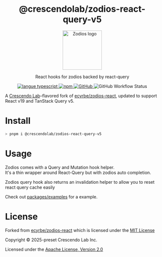  <h1 align="center">@crescendolab/zodios-react-query-v5</h1>
 <p align="center">
   <a href="https://github.com/ecyrbe/zodios-react">
     <img align="center" src="https://raw.githubusercontent.com/crescendolab/zodios-react-query-v5/main/docs/logo.svg" width="128px" alt="Zodios logo">
   </a>
 </p>
 
 <p align="center">
    React hooks for zodios backed by <a src="https://react-query.tanstack.com/" >react-query</a>
 </p>
 
 <p align="center">
   <a href="https://www.npmjs.com/package/@crescendolab/zodios-react-query-v5">
   <img src="https://img.shields.io/npm/v/@crescendolab/zodios-react-query-v5.svg" alt="langue typescript">
   </a>
   <a href="https://www.npmjs.com/package/@crescendolab/zodios-react-query-v5">
   <img alt="npm" src="https://img.shields.io/npm/dw/@crescendolab/zodios-react-query-v5">
   </a>
   <a href="https://github.com/crescendolab/zodios-react-query-v5/blob/main/LICENSE">
    <img alt="GitHub" src="https://img.shields.io/github/license/crescendolab/zodios-react-query-v5">   
   </a>
   <img alt="GitHub Workflow Status" src="https://img.shields.io/github/workflow/status/crescendolab/zodios-react-query-v5/CI">
 </p>

A [Crescendo Lab](https://cresclab.com/)–flavored fork of [ecyrbe/zodios-react](https://github.com/ecyrbe/zodios-react), updated to support React v19 and TanStack Query v5.

# Install

```bash
> pnpm i @crescendolab/zodios-react-query-v5
```

# Usage

Zodios comes with a Query and Mutation hook helper.  
It's a thin wrapper around React-Query but with zodios auto completion.

Zodios query hook also returns an invalidation helper to allow you to reset react query cache easily

Check out [packages/examples](https://github.com/crescendolab-open/zodios-react-query-v5/tree/main/packages/examples) for
a example.

# License

Forked from [ecyrbe/zodios-react](https://github.com/ecyrbe/zodios-react) which is licensed under the [MIT License](https://github.com/ecyrbe/zodios-react/blob/main/LICENSE)

Copyright © 2025-preset Crescendo Lab Inc.

Licensed under the [Apache License, Version 2.0](https://github.com/crescendolab/zodios-react-query-v5/blob/main/LICENSE)
